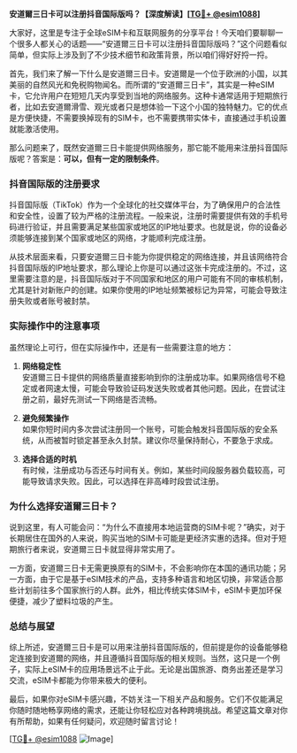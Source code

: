 **安道爾三日卡可以注册抖音国际版吗？【深度解读】[[TG💪+ @esim1088](https://t.me/s/esim1088)]**

大家好，这里是专注于全球eSIM卡和互联网服务的分享平台！今天咱们要聊聊一个很多人都关心的话题——“安道爾三日卡可以注册抖音国际版吗？”这个问题看似简单，但实际上涉及到了不少技术细节和政策背景，所以咱们得好好捋一捋。

首先，我们来了解一下什么是安道爾三日卡。安道爾是一个位于欧洲的小国，以其美丽的自然风光和免税购物闻名。而所谓的“安道爾三日卡”，其实是一种eSIM卡，它允许用户在短短几天内享受到当地的网络服务。这种卡通常适用于短期旅行者，比如去安道爾滑雪、观光或者只是想体验一下这个小国的独特魅力。它的优点是方便快捷，不需要换掉现有的SIM卡，也不需要携带实体卡，直接通过手机设置就能激活使用。

那么问题来了，既然安道爾三日卡能提供网络服务，那它能不能用来注册抖音国际版呢？答案是：**可以，但有一定的限制条件**。

### 抖音国际版的注册要求

抖音国际版（TikTok）作为一个全球化的社交媒体平台，为了确保用户的合法性和安全性，设置了较为严格的注册流程。一般来说，注册时需要提供有效的手机号码进行验证，并且需要满足某些国家或地区的IP地址要求。也就是说，你的设备必须能够连接到某个国家或地区的网络，才能顺利完成注册。

从技术层面来看，只要安道爾三日卡能为你提供稳定的网络连接，并且该网络符合抖音国际版的IP地址要求，那么理论上你是可以通过这张卡完成注册的。不过，这里需要注意的是，抖音国际版对于不同国家和地区的用户可能有不同的审核机制，尤其是针对新账户的创建。如果你使用的IP地址频繁被标记为异常，可能会导致注册失败或者账号被封禁。

### 实际操作中的注意事项

虽然理论上可行，但在实际操作中，还是有一些需要注意的地方：

1. **网络稳定性**  
   安道爾三日卡提供的网络质量直接影响到你的注册成功率。如果网络信号不稳定或者网速太慢，可能会导致验证码发送失败或者其他问题。因此，在尝试注册之前，最好先测试一下网络是否流畅。

2. **避免频繁操作**  
   如果你短时间内多次尝试注册同一个账号，可能会触发抖音国际版的安全系统，从而被暂时锁定甚至永久封禁。建议你尽量保持耐心，不要急于求成。

3. **选择合适的时机**  
   有时候，注册成功与否还与时间有关。例如，某些时间段服务器负载较高，可能导致请求失败。因此，可以选择在非高峰时段尝试注册。

### 为什么选择安道爾三日卡？

说到这里，有人可能会问：“为什么不直接用本地运营商的SIM卡呢？”确实，对于长期居住在国外的人来说，购买当地的SIM卡可能是更经济实惠的选择。但对于短期旅行者来说，安道爾三日卡就显得非常实用了。

一方面，安道爾三日卡无需更换原有的SIM卡，不会影响你在本国的通讯功能；另一方面，由于它是基于eSIM技术的产品，支持多种语言和地区切换，非常适合那些计划前往多个国家旅行的人群。此外，相比传统实体SIM卡，eSIM卡更加环保便捷，减少了塑料垃圾的产生。

### 总结与展望

综上所述，安道爾三日卡是可以用来注册抖音国际版的，但前提是你的设备能够稳定连接到安道爾的网络，并且遵循抖音国际版的相关规则。当然，这只是一个例子，实际上eSIM卡的应用场景远不止于此。无论是出国旅游、商务出差还是学习交流，eSIM卡都能为你带来极大的便利。

最后，如果你对eSIM卡感兴趣，不妨关注一下相关产品和服务。它们不仅能满足你随时随地畅享网络的需求，还能让你轻松应对各种跨境挑战。希望这篇文章对你有所帮助，如果有任何疑问，欢迎随时留言讨论！

[[TG💪+ @esim1088](https://t.me/s/esim1088) ![Image](https://i.postimg.cc/4NQfJmqS/Snipaste-2025-05-13-00-14-12.png)]